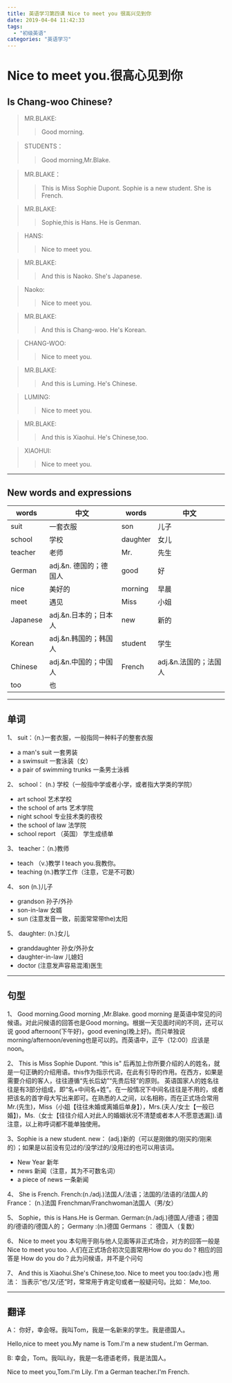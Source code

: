 ```yaml
---
title: 英语学习第四课 Nice to meet you 很高兴见到你
date: 2019-04-04 11:42:33
tags: 
  - "初级英语"
categories: "英语学习"
---
```

# Nice to meet you.很高心见到你
## Is Chang-woo Chinese?
> MR.BLAKE:  
>>Good morning.

> STUDENTS： 
>>Good morning,Mr.Blake.

> MR.BLAKE：
>> This is Miss Sophie Dupont.
>>           Sophie is a new student.
>>           She is French.

> MR.BLAKE: 
>> Sophie,this is Hans.
>>            He is Genman.

> HANS:  
>>    Nice to meet you.

> MR.BLAKE:
>>  And this is Naoko.
>>           She's Japanese.

> Naoko:   
>>  Nice to meet you.

> MR.BLAKE: 
>> And this is Chang-woo.
>>           He's Korean.

> CHANG-WOO:
>> Nice to meet you.

> MR.BLAKE: 
>> And this is Luming.
>>           He's Chinese.

> LUMING:  
>>  Nice to meet you.

> MR.BLAKE: 
>> And this is Xiaohui.
>>         He's Chinese,too.

> XIAOHUI:  
>> Nice to meet you.

---

## New words and expressions
words | 中文 | words | 中文 
--- | --- | --- | ---
suit | 一套衣服 | son | 儿子 
school | 学校 | daughter | 女儿
teacher | 老师 | Mr. | 先生
German | adj.&n. 德国的；德国人 | good | 好
nice | 美好的 | morning | 早晨 
meet | 遇见 | Miss | 小姐 
Japanese | adj.&n.日本的；日本人 | new | 新的
Korean | adj.&n.韩国的；韩国人 | student | 学生
Chinese | adj.&n.中国的；中国人 | French | adj.&n.法国的；法国人
too | 也

---

## 单词
1、 suit：（n.)一套衣服，一般指同一种料子的整套衣服
- a man's suit 一套男装
- a swimsuit 一套泳装（女）
- a pair of swimming trunks 一条男士泳裤

2、 school： (n.) 学校（一般指中学或者小学，或者指大学类的学院）
- art school 艺术学校
- the school of arts 艺术学院
- night school 专业技术类的夜校
- the school of law 法学院
- school report （英国） 学生成绩单

3、 teacher：（n.)教师

- teach （v.)教学 I teach you.我教你。
- teaching (n.)教学工作（注意，它是不可数）

4、 son (n.)儿子
- grandson 孙子/外孙
- son-in-law 女婿
- sun (注意发音一致，前面常常带the)太阳

5、 daughter: (n.)女儿

- granddaughter 孙女/外孙女
- daughter-in-law 儿媳妇
- doctor (注意发声容易混淆)医生

---

##  句型
1、 Good morning.Good morning ,Mr.Blake.
good morning 是英语中常见的问候语。对此问候语的回答也是Good morning。根据一天见面时间的不同，还可以说 good afternoon(下午好)，good evening(晚上好)。而只单独说morning/afternoon/evening也是可以的。而英语中，正午（12:00）应该是noon。

2、 This is Miss Sophie Dupont.
“this is" 后再加上你所要介绍的人的姓名，就是一句正确的介绍用语。this作为指示代词，在此有引导的作用。在西方，如果是需要介绍的客人，往往遵循“先长后幼”“先贵后轻”的原则。
英语国家人的姓名往往是有3部分组成，即“名+中间名+姓”。在一般情况下中间名往往是不用的，或者把该名的首字母大写出来即可。在熟悉的人之间，以名相称，而在正式场合常用Mr.(先生)，Miss（小姐【往往未婚或离婚后单身】），Mrs.(夫人/女士【一般已婚】)，Ms.（女士【往往介绍人对此人的婚姻状况不清楚或者本人不愿意透漏]).请注意，以上称呼词都不能单独使用。

3、Sophie is a new student.
new： (adj.)新的（可以是刚做的/刚买的/刚来的）；如果是以前没有见过的/没学过的/没用过的也可以用该词。
- New Year 新年
- news 新闻（注意，其为不可数名词）
- a piece of news 一条新闻

4、 She is French.
French:(n./adj.)法国人/法语；法国的/法语的/法国人的
France： (n.)法国
Frenchman/Franchwoman法国人（男/女）

5、 Sophie，this is Hans.He is German.
German:(n./adj.)德国人/德语；德国的/德语的/德国人的；
Germany :(n.)德国
Germans ：  德国人（复数）

6、 Nice to meet you
本句用于刚与他人见面等非正式场合，对方的回答一般是Nice to meet you too.
人们在正式场合初次见面常用How do you do ? 相应的回答是 How do you do？此为问候语，并不是个问句

7、 And this is Xiaohui.She's Chinese,too. Nice to meet you
too:(adv.)也
用法： 当表示“也/又/还”时，常常用于肯定句或者一般疑问句。比如： Me,too.

---

## 翻译

A： 你好，幸会呀。我叫Tom，我是一名新来的学生。我是德国人。

Hello,nice to meet you.My name is  Tom.I'm a new student.I'm German.

B: 幸会，Tom。我叫Lily，我是一名德语老师，我是法国人。

Nice to meet you,Tom.I'm Lily. I'm a German teacher.I'm French.







